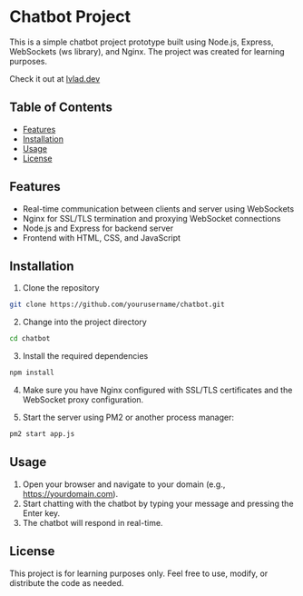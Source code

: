 # Chatbot Project

This is a simple chatbot project prototype built using Node.js, Express, WebSockets (ws library), and Nginx. The project was created for learning purposes.

Check it out at [lvlad.dev](https://lvlad.dev)

## Table of Contents

- [Features](#features)
- [Installation](#installation)
- [Usage](#usage)
- [License](#license)

## Features

- Real-time communication between clients and server using WebSockets
- Nginx for SSL/TLS termination and proxying WebSocket connections
- Node.js and Express for backend server
- Frontend with HTML, CSS, and JavaScript

## Installation

1. Clone the repository

```bash
git clone https://github.com/yourusername/chatbot.git
```

2. Change into the project directory

```bash
cd chatbot
```

3. Install the required dependencies

```bash
npm install
```

4. Make sure you have Nginx configured with SSL/TLS certificates and the WebSocket proxy configuration.

5. Start the server using PM2 or another process manager:

```bash
pm2 start app.js
```

## Usage

1. Open your browser and navigate to your domain (e.g., https://yourdomain.com).
2. Start chatting with the chatbot by typing your message and pressing the Enter key.
3. The chatbot will respond in real-time.

## License

This project is for learning purposes only. Feel free to use, modify, or distribute the code as needed.
